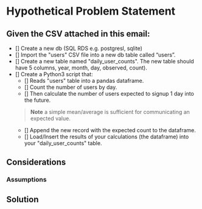 # Hypothetical Problem Statement
## Given the CSV attached in this email:
- []	Create a new db (SQL RDS e.g. postgresl, sqlite)
- []	Import the "users" CSV file into a new db table called “users”.
- []	Create a new table named "daily_user_counts". The new table should have 5 columns, year, month, day, observed, count). 
- [] Create a Python3 script that:
    - [] Reads "users" table into a pandas dataframe.
    - [] Count the number of users by day.
    - [] Then calculate the number of users expected to signup 1 day into the future. 
    > **Note** a simple mean/average is sufficient for communicating an expected value. 
    - [] Append the new record with the expected count to the dataframe.
    - [] Load/Insert the results of your calculations (the dataframe) into your "daily_user_counts" table.

## Considerations

### Assumptions


## Solution
 
